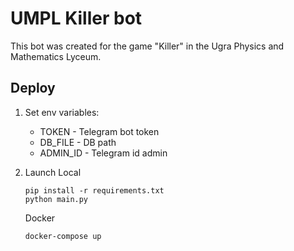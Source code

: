 # UMPL Killer bot
This bot was created for the game "Killer" in the Ugra Physics and Mathematics Lyceum.

## Deploy
1. Set env variables:
    * TOKEN - Telegram bot token
    * DB_FILE - DB path
    * ADMIN_ID - Telegram id admin
2.  Launch
      Local
      
      ```
      pip install -r requirements.txt
      python main.py
      ```
      Docker
      ```
      docker-compose up
      ```
    
